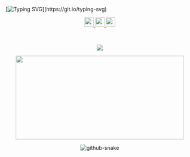 [![Typing SVG](https://readme-typing-svg.demolab.com?font=Fira+Code&size=25&duration=3500&pause=750&center=true&vCenter=true&width=1000&height=100&lines=.+.+.+Hello+Stranger+👋+.+.+.;.+.+.+Welcome+To+My+Page+🫂+.+.+.;.+.+.+Make+Yourself+At+Home+%3A&#41;+🍵+.+.+.)](https://git.io/typing-svg)

<p align="center">
  <a href="https://abdullahmorrison.com/">
    <img src="https://img.shields.io/badge/My_Portfolio-17202C.svg?&style=for-the-badge&logo=internetexplorer&logoColor=white" height=25>
  </a> 
  <a href="https://www.linkedin.com/in/abdullah-morrison/">
    <img src="https://img.shields.io/badge/LinkedIn-%230077B5.svg?&style=for-the-badge&logo=linkedin&logoColor=white" height=25>
  </a>
  <a href="https://github.com/ReaVNaiL">
    <img src="https://komarev.com/ghpvc/?username=abdullahmorrison&style=for-the-badge" height=25>
  </a>
</p>

<br/>

<p align="center">
  <img src="https://github-readme-stats.abdullahmorrison.vercel.app/api?username=abdullahmorrison&show_icons=true&theme=dark&include_all_commits=true">
</p>
<p align="center">
  <img height="225" width="450" src="https://github-readme-stats.abdullahmorrison.vercel.app/api/top-langs/?username=abdullahmorrison&layout=compact&theme=dark&include_all_commits=true"/>
</p>

<p align="center">
  <picture>
    <source media="(prefers-color-scheme: dark)" srcset="https://github.com/abdullahmorrison/abdullahmorrison/blob/output/github-contribution-grid-snake-dark.svg" />
    <source media="(prefers-color-scheme: light)" srcset="https://github.com/abdullahmorrison/abdullahmorrison/blob/output/github-contribution-grid-snake.svg" />
    <img alt="github-snake" src="github-snake.svg" />
  </picture>
</p>
